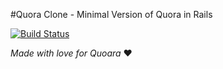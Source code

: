 #Quora Clone - Minimal Version of Quora in Rails

[![Build Status](https://travis-ci.org/ksashikumar/QuoraClone.svg?branch=master)][travis]

[travis]: https://travis-ci.org/ksashikumar/QuoraClone

_Made with love for Quoara_ :heart:

